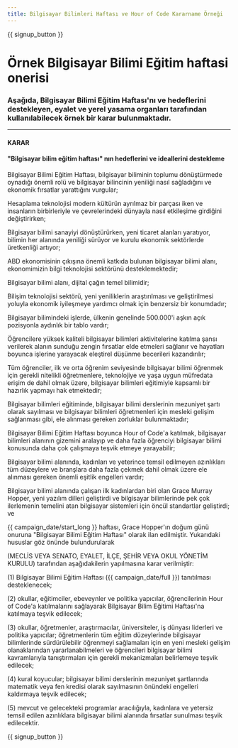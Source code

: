 ```yaml
---
title: Bilgisayar Bilimleri Haftası ve Hour of Code Kararname Örneği
---
```


{{ signup_button }}

# Örnek Bilgisayar Bilimi Eğitim haftasi onerisi

### Aşağıda, Bilgisayar Bilimi Eğitim Haftası'nı ve hedeflerini destekleyen, eyalet ve yerel yasama organları tarafından kullanılabilecek örnek bir karar bulunmaktadır.

* * *

#### **KARAR**  


#### "Bilgisayar bilim eğitim haftası" nın hedeflerini ve ideallerini destekleme

Bilgisayar Bilimi Eğitim Haftası, bilgisayar biliminin toplumu dönüştürmede oynadığı önemli rolü ve bilgisayar bilincinin yeniliği nasıl sağladığını ve ekonomik fırsatlar yarattığını vurgular;

Hesaplama teknolojisi modern kültürün ayrılmaz bir parçası iken ve insanların birbirleriyle ve çevrelerindeki dünyayla nasıl etkileşime girdiğini değiştirirken;

Bilgisayar bilimi sanayiyi dönüştürürken, yeni ticaret alanları yaratıyor, bilimin her alanında yeniliği sürüyor ve kurulu ekonomik sektörlerde üretkenliği artıyor;

ABD ekonomisinin çıkışına önemli katkıda bulunan bilgisayar bilimi alanı, ekonomimizin bilgi teknolojisi sektörünü desteklemektedir;

Bilgisayar bilimi alanı, dijital çağın temel bilimidir;

Bilişim teknolojisi sektörü, yeni yeniliklerin araştırılması ve geliştirilmesi yoluyla ekonomik iyileşmeye yardımcı olmak için benzersiz bir konumdadır;

Bilgisayar bilimindeki işlerde, ülkenin genelinde 500.000'i aşkın açık pozisyonla aydınlık bir tablo vardır;

Öğrencilere yüksek kaliteli bilgisayar bilimleri aktivitelerine katılma şansı verilerek alanın sunduğu zengin fırsatlar elde etmeleri sağlanır ve hayatları boyunca işlerine yarayacak eleştirel düşünme becerileri kazandırılır;

Tüm öğrenciler, ilk ve orta öğrenim seviyesinde bilgisayar bilimi öğrenmek için gerekli nitelikli öğretmenlere, teknolojiye ve yaşa uygun müfredata erişim de dahil olmak üzere, bilgisayar bilimleri eğitimiyle kapsamlı bir hazırlık yapmayı hak etmektedir;

Bilgisayar bilimleri eğitiminde, bilgisayar bilimi derslerinin mezuniyet şartı olarak sayılması ve bilgisayar bilimleri öğretmenleri için mesleki gelişim sağlanması gibi, ele alınması gereken zorluklar bulunmaktadır;

Bilgisayar Bilimi Eğitim Haftası boyunca Hour of Code'a katılmak, bilgisayar bilimleri alanının gizemini aralayıp ve daha fazla öğrenciyi bilgisayar bilimi konusunda daha çok çalışmaya teşvik etmeye yarayabilir;

Bilgisayar bilimi alanında, kadınları ve yeterince temsil edilmeyen azınlıkları tüm düzeylere ve branşlara daha fazla çekmek dahil olmak üzere ele alınması gereken önemli eşitlik engelleri vardır;

Bilgisayar bilimi alanında çalışan ilk kadınlardan biri olan Grace Murray Hopper, yeni yazılım dilleri geliştirdi ve bilgisayar bilimlerinde pek çok ilerlemenin temelini atan bilgisayar sistemleri için öncül standartlar geliştirdi; ve

{{ campaign_date/start_long }} haftası, Grace Hopper'ın doğum günü onuruna "Bilgisayar Bilimi Eğitim Haftası" olarak ilan edilmiştir. Yukarıdaki hususlar göz önünde bulundurularak<br />

(MECLİS VEYA SENATO, EYALET, İLÇE, ŞEHİR VEYA OKUL YÖNETİM KURULU) tarafından aşağıdakilerin yapılmasına karar verilmiştir:

(1) Bilgisayar Bilimi Eğitim Haftası ({{ campaign_date/full }}) tanıtılması desteklenecek;

(2) okullar, eğitimciler, ebeveynler ve politika yapıcılar, öğrencilerinin Hour of Code'a katılmalarını sağlayarak Bilgisayar Bilim Eğitimi Haftası'na katılmaya teşvik edilecek;

(3) okullar, öğretmenler, araştırmacılar, üniversiteler, iş dünyası liderleri ve politika yapıcılar; öğretmenlerin tüm eğitim düzeylerinde bilgisayar bilimlerinde sürdürülebilir öğrenmeyi sağlamaları için en yeni mesleki gelişim olanaklarından yararlanabilmeleri ve öğrencileri bilgisayar bilimi kavramlarıyla tanıştırmaları için gerekli mekanizmaları belirlemeye teşvik edilecek;

(4) kural koyucular; bilgisayar bilimi derslerinin mezuniyet şartlarında matematik veya fen kredisi olarak sayılmasının önündeki engelleri kaldırmaya teşvik edilecek;

(5) mevcut ve gelecekteki programlar aracılığıyla, kadınlara ve yetersiz temsil edilen azınlıklara bilgisayar bilimi alanında fırsatlar sunulması teşvik edilecektir.

{{ signup_button }}